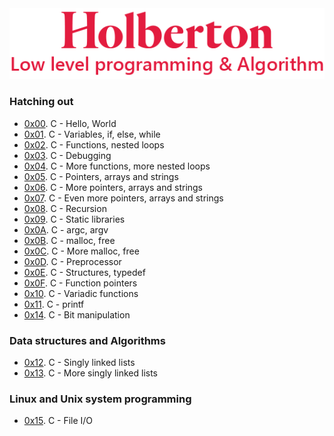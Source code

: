 <div align=center>  
    <img  
    style="text-align:center"  
    src="https://raw.githubusercontent.com/coding-max/hbtn_config/main/assets/head_low-level.png"  
    alt="Holberton School"/>  
</div>

### Hatching out  

- [0x00](https://github.com/coding-max/holbertonschool-low_level_programming/tree/main/0x00-hello_world). C - Hello, World  
- [0x01](https://github.com/coding-max/holbertonschool-low_level_programming/tree/main/0x01-variables_if_else_while). C - Variables, if, else, while  
- [0x02](https://github.com/coding-max/holbertonschool-low_level_programming/tree/main/0x02-functions_nested_loops). C - Functions, nested loops  
- [0x03](https://github.com/coding-max/holbertonschool-low_level_programming/tree/main/0x03-debugging). C - Debugging  
- [0x04](https://github.com/coding-max/holbertonschool-low_level_programming/tree/main/0x04-more_functions_nested_loops). C - More functions, more nested loops  
- [0x05](https://github.com/coding-max/holbertonschool-low_level_programming/tree/main/0x05-pointers_arrays_strings). C - Pointers, arrays and strings  
- [0x06](https://github.com/coding-max/holbertonschool-low_level_programming/tree/main/0x06-pointers_arrays_strings). C - More pointers, arrays and strings  
- [0x07](https://github.com/coding-max/holbertonschool-low_level_programming/tree/main/0x07-pointers_arrays_strings). C - Even more pointers, arrays and strings  
- [0x08](https://github.com/coding-max/holbertonschool-low_level_programming/tree/main/0x08-recursion). C - Recursion  
- [0x09](https://github.com/coding-max/holbertonschool-low_level_programming/tree/main/0x09-static_libraries). C - Static libraries  
- [0x0A](https://github.com/coding-max/holbertonschool-low_level_programming/tree/main/0x0A-argc_argv). C - argc, argv  
- [0x0B](https://github.com/coding-max/holbertonschool-low_level_programming/tree/main/0x0B-malloc_free). C - malloc, free  
- [0x0C](https://github.com/coding-max/holbertonschool-low_level_programming/tree/main/0x0C-more_malloc_free). C - More malloc, free  
- [0x0D](https://github.com/coding-max/holbertonschool-low_level_programming/tree/main/0x0D-preprocessor). C - Preprocessor  
- [0x0E](https://github.com/coding-max/holbertonschool-low_level_programming/tree/main/0x0E-structures_typedef). C - Structures, typedef  
- [0x0F](https://github.com/coding-max/holbertonschool-low_level_programming/tree/main/0x0F-function_pointers). C - Function pointers  
- [0x10](https://github.com/coding-max/holbertonschool-low_level_programming/tree/main/0x10-variadic_functions). C - Variadic functions  
- [0x11](https://github.com/coding-max/printf). C - printf  
- [0x14](https://github.com/coding-max/holbertonschool-low_level_programming/tree/main/0x14-bit_manipulation). C - Bit manipulation  

### Data structures and Algorithms

- [0x12](https://github.com/coding-max/holbertonschool-low_level_programming/tree/main/0x12-singly_linked_lists). C - Singly linked lists  
- [0x13](https://github.com/coding-max/holbertonschool-low_level_programming/tree/main/0x13-more_singly_linked_lists). C - More singly linked lists  

### Linux and Unix system programming

- [0x15](https://github.com/coding-max/holbertonschool-low_level_programming/tree/main/0x15-file_io). C - File I/O  
